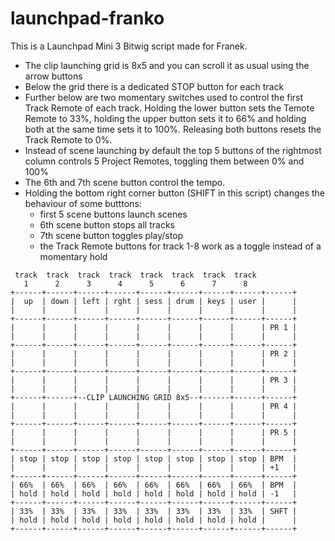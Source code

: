 # launchpad-franko

This is a Launchpad Mini 3 Bitwig script made for Franek.

- The clip launching grid is 8x5 and you can scroll it as usual using the arrow buttons
- Below the grid there is a dedicated STOP button for each track
- Further below are two momentary switches used to control the first Track Remote of each track. Holding the lower button sets the Temote Remote to 33%, holding the upper button sets it to 66% and holding both at the same time sets it to 100%. Releasing both buttons resets the Track Remote to 0%.
- Instead of scene launching by default the top 5 buttons of the rightmost column controls 5 Project Remotes, toggling them between 0% and 100%
- The 6th and 7th scene button control the tempo.
- Holding the bottom right corner button (SHIFT in this script) changes the behaviour of some butttons:
  + first 5 scene buttons launch scenes
  + 6th scene button stops all tracks
  + 7th scene button toggles play/stop
  + the Track Remote buttons for track 1-8 work as a toggle instead of a momentary hold

```
 track  track  track  track  track  track  track  track
   1      2      3      4      5      6      7      8
+------+------+------+------+------+------+------+------+------+
|  up  | down | left | rght | sess | drum | keys | user |      |
|      |      |      |      |      |      |      |      |      |
+------+------+------+------+------+------+------+------+------+
|      |      |      |      |      |      |      |      | PR 1 |
|      |      |      |      |      |      |      |      |      |
+------+------+------+------+------+------+------+------+------+
|      |      |      |      |      |      |      |      | PR 2 |
|      |      |      |      |      |      |      |      |      |
+------+------+------+------+------+------+------+------+------+
|      |      |      |      |      |      |      |      | PR 3 |
|      |      |      |      |      |      |      |      |      |
+------+------+--CLIP LAUNCHING GRID 8x5--+------+------+------+
|      |      |      |      |      |      |      |      | PR 4 |
|      |      |      |      |      |      |      |      |      |
+------+------+------+------+------+------+------+------+------+
|      |      |      |      |      |      |      |      | PR 5 |
|      |      |      |      |      |      |      |      |      |
+------+------+------+------+------+------+------+------+------+
| stop | stop | stop | stop | stop | stop | stop | stop | BPM  |
|      |      |      |      |      |      |      |      | +1   |
+------+------+------+------+------+------+------+------+------+
| 66%  | 66%  | 66%  | 66%  | 66%  | 66%  | 66%  | 66%  | BPM  |
| hold | hold | hold | hold | hold | hold | hold | hold | -1   |
+------+------+------+------+------+------+------+------+------+
| 33%  | 33%  | 33%  | 33%  | 33%  | 33%  | 33%  | 33%  | SHFT |
| hold | hold | hold | hold | hold | hold | hold | hold |      |
+------+------+------+------+------+------+------+------+------+
```
